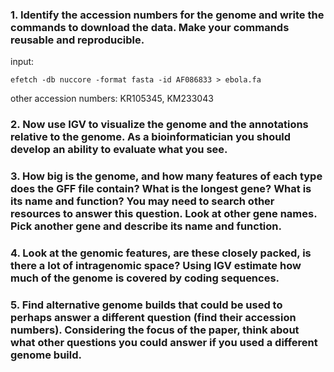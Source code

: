 ### 1. Identify the accession numbers for the genome and write the commands to download the data. Make your commands reusable and reproducible.
input:
```
efetch -db nuccore -format fasta -id AF086833 > ebola.fa
```
other accession numbers: KR105345, KM233043
### 2. Now use IGV to visualize the genome and the annotations relative to the genome. As a bioinformatician you should develop an ability to evaluate what you see.

### 3. How big is the genome, and how many features of each type does the GFF file contain? What is the longest gene? What is its name and function? You may need to search other resources to answer this question. Look at other gene names. Pick another gene and describe its name and function.

### 4. Look at the genomic features, are these closely packed, is there a lot of intragenomic space? Using IGV estimate how much of the genome is covered by coding sequences.

### 5. Find alternative genome builds that could be used to perhaps answer a different question (find their accession numbers). Considering the focus of the paper, think about what other questions you could answer if you used a different genome build.
